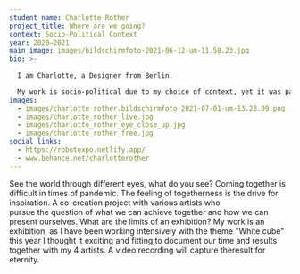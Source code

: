 ```yaml
---
student_name: Charlotte Rother
project_title: Where are we going?
context: Socio-Political Context
year: 2020—2021
main_image: images/bildschirmfoto-2021-06-12-um-11.58.23.jpg
bio: >-
  
  I am Charlotte, a Designer from Berlin.

  My work is socio-political due to my choice of context, yet it was particularly important for me to work out the social aspect, the work is a way for both the audience and the participants to gain a sense of belonging, and to bring people together as a group.
images:
  - images/charlotte_rother.bildschirmfoto-2021-07-01-um-13.23.09.png
  - images/charlotte_rother_live.jpg
  - images/charlotte_rother_eye_close_up.jpg
  - images/charlotte_rother_free.jpg
social_links:
  - https://robotexpo.netlify.app/
  - www.behance.net/charlotterother
---
```

See the world through different eyes, what do you see? Coming together is difficult in times of pandemic. The feeling of togetherness is the drive for inspiration. A co-creation project with various artists who pursue the question of what we can achieve together and how we can present ourselves. What are the limits of an exhibition? My work is an exhibition, as I have been working intensively with the theme "White cube" this year I thought it exciting and fitting to document our time and results together with my 4 artists. A video recording will capture theresult for eternity.